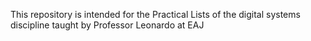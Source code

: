 This repository is intended for the Practical Lists of the digital systems discipline taught by Professor Leonardo at EAJ
